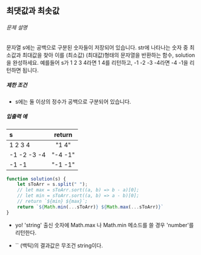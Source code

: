 ## 최댓값과 최솟값



######  문제 설명

문자열 s에는 공백으로 구분된 숫자들이 저장되어 있습니다. str에 나타나는 숫자 중 최소값과 최대값을 찾아 이를 (최소값) (최대값)형태의 문자열을 반환하는 함수, solution을 완성하세요.
예를들어 s가 1 2 3 4라면 1 4를 리턴하고, -1 -2 -3 -4라면 -4 -1을 리턴하면 됩니다.

##### 제한 조건

- s에는 둘 이상의 정수가 공백으로 구분되어 있습니다.

##### 입출력 예

| s           | return  |
| :---------- | :-----: |
| 1 2 3 4     |  "1 4"  |
| -1 -2 -3 -4 | "-4 -1" |
| -1 -1       | "-1 -1" |



```javascript
function solution(s) {
    let sToArr = s.split(" ");
    // let max = sToArr.sort((a, b) => b - a)[0];
    // let min = sToArr.sort((a, b) => a - b)[0];
    // return `${min} ${max}`;
    return `${Math.min(...sToArr)} ${Math.max(...sToArr)}`
}
```



* yo! 'string' 출신 숫자에 Math.max 나 Math.min 메소드를 쓸 경우 'number'를 리턴한다.

* `` (백틱)의 결과값은 무조건 string이다.

